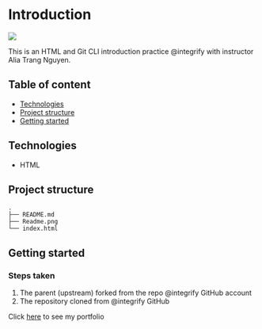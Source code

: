 # Introduction
![](https://img.shields.io/static/v1?label=HTML&message=v.5&color=blue)

This is an HTML and Git CLI introduction practice @integrify with instructor Alia Trang Nguyen.

## Table of content
- [Technologies](#technologies)
- [Project structure](#project-structure)
- [Getting started](#getting-started)

## Technologies
- HTML

## Project structure
```shell
.
├── README.md
├── Readme.png
└── index.html
```
## Getting started
### Steps taken 
<ol>
    <li>The parent (upstream) forked from the repo @integrify GitHub account </li>
    <li>The repository cloned from @integrify GitHub </li>
</ol>

Click [here](https://femiadesola.github.io/html_integrify/) to see  my portfolio